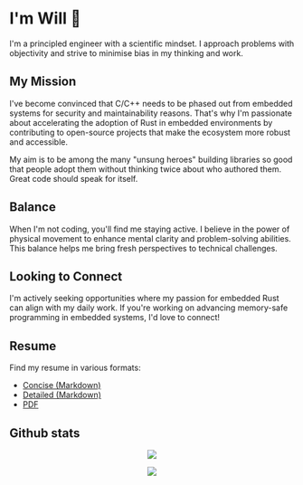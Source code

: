 # I'm Will 👋

I'm a principled engineer with a scientific mindset. I approach problems with objectivity and strive to minimise bias in my thinking and work.

## My Mission

I've become convinced that C/C++ needs to be phased out from embedded systems for security and maintainability reasons. 
That's why I'm passionate about accelerating the adoption of Rust in embedded environments by contributing to open-source projects that make the ecosystem more robust and accessible.

My aim is to be among the many "unsung heroes" building libraries so good that people adopt them without thinking twice about who authored them. 
Great code should speak for itself.

## Balance

When I'm not coding, you'll find me staying active. 
I believe in the power of physical movement to enhance mental clarity and problem-solving abilities. 
This balance helps me bring fresh perspectives to technical challenges.

## Looking to Connect

I'm actively seeking opportunities where my passion for embedded Rust can align with my daily work. 
If you're working on advancing memory-safe programming in embedded systems, I'd love to connect!

## Resume

Find my resume in various formats:
- [Concise (Markdown)](./Resume.md)
- [Detailed (Markdown)](./Resume_detailed.md)
- [PDF](typst/resume.pdf)

## Github stats

<div align="center"> 

![](https://github-readme-stats.vercel.app/api?username=hicklin&show_icons=true&theme=tokyonight)

![](https://github-readme-streak-stats.herokuapp.com?user=hicklin&theme=tokyonight)

</div>
